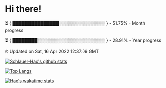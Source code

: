 # Hi there!

⏳ { ███████████████░░░░░░░░░░░░░░░ } - 51.75% - Month progress

⏳ { ████████░░░░░░░░░░░░░░░░░░░░░░ } - 28.91% - Year progress

⏰ Updated on Sat, 16 Apr 2022 12:37:09 GMT


[![Schlauer-Hax's github stats](https://github-readme-stats.vercel.app/api?username=Schlauer-Hax&show_icons=true&theme=dark&count_private=true)](https://github.com/Schlauer-Hax)


[![Top Langs](https://github-readme-stats.vercel.app/api/top-langs/?username=Schlauer-Hax&layout=compact&theme=dark)](https://github.com/Schlauer-Hax?tab=repositories)


[![Hax's wakatime stats](https://github-readme-stats.vercel.app/api/wakatime?username=Hax&theme=dark)](https://wakatime.com/@Hax)

